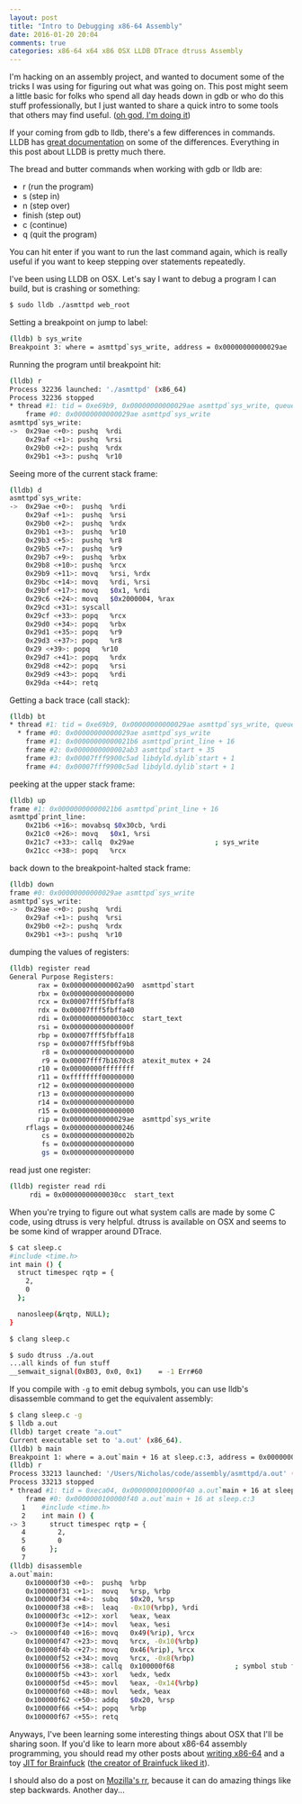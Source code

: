 ```yaml
---
layout: post
title: "Intro to Debugging x86-64 Assembly"
date: 2016-01-20 20:04
comments: true
categories: x86-64 x64 x86 OSX LLDB DTrace dtruss Assembly
---
```

I'm hacking on an assembly project, and wanted to document some of the tricks I
was using for figuring out what was going on.  This post might seem a little
basic for folks who spend all day heads down in gdb or who do this stuff
professionally, but I just wanted to share a quick intro to some tools that
others may find useful.
([oh god, I'm doing it](https://pchiusano.github.io/2014-10-11/defensive-writing.html))

If your coming from gdb to lldb, there's a few differences in commands.  LLDB
has
[great documentation](http://lldb.llvm.org/lldb-gdb.html)
on some of the differences. Everything in this post about LLDB is pretty much
there.

The bread and butter commands when working with gdb or lldb are:

* r (run the program)
* s (step in)
* n (step over)
* finish (step out)
* c (continue)
* q (quit the program)

You can hit enter if you want to run the last command again, which is really
useful if you want to keep stepping over statements repeatedly.

I've been using LLDB on OSX.  Let's say I want to debug a program I can build,
but is crashing or something:
```sh
$ sudo lldb ./asmttpd web_root
```
Setting a breakpoint on jump to label:
```sh
(lldb) b sys_write
Breakpoint 3: where = asmttpd`sys_write, address = 0x00000000000029ae
```
Running the program until breakpoint hit:
```sh
(lldb) r
Process 32236 launched: './asmttpd' (x86_64)
Process 32236 stopped
* thread #1: tid = 0xe69b9, 0x00000000000029ae asmttpd`sys_write, queue = 'com.apple.main-thread', stop reason = breakpoint 3.1
    frame #0: 0x00000000000029ae asmttpd`sys_write
asmttpd`sys_write:
->  0x29ae <+0>: pushq  %rdi
    0x29af <+1>: pushq  %rsi
    0x29b0 <+2>: pushq  %rdx
    0x29b1 <+3>: pushq  %r10
```
Seeing more of the current stack frame:
```sh
(lldb) d
asmttpd`sys_write:
->  0x29ae <+0>:  pushq  %rdi
    0x29af <+1>:  pushq  %rsi
    0x29b0 <+2>:  pushq  %rdx
    0x29b1 <+3>:  pushq  %r10
    0x29b3 <+5>:  pushq  %r8
    0x29b5 <+7>:  pushq  %r9
    0x29b7 <+9>:  pushq  %rbx
    0x29b8 <+10>: pushq  %rcx
    0x29b9 <+11>: movq   %rsi, %rdx
    0x29bc <+14>: movq   %rdi, %rsi
    0x29bf <+17>: movq   $0x1, %rdi
    0x29c6 <+24>: movq   $0x2000004, %rax
    0x29cd <+31>: syscall
    0x29cf <+33>: popq   %rcx
    0x29d0 <+34>: popq   %rbx
    0x29d1 <+35>: popq   %r9
    0x29d3 <+37>: popq   %r8
    0x29 <+39>: popq   %r10
    0x29d7 <+41>: popq   %rdx
    0x29d8 <+42>: popq   %rsi
    0x29d9 <+43>: popq   %rdi
    0x29da <+44>: retq
```
Getting a back trace (call stack):
```sh
(lldb) bt
* thread #1: tid = 0xe69b9, 0x00000000000029ae asmttpd`sys_write, queue = 'com.apple.main-thread', stop reason = breakpoint 3.1
  * frame #0: 0x00000000000029ae asmttpd`sys_write
    frame #1: 0x00000000000021b6 asmttpd`print_line + 16
    frame #2: 0x0000000000002ab3 asmttpd`start + 35
    frame #3: 0x00007fff9900c5ad libdyld.dylib`start + 1
    frame #4: 0x00007fff9900c5ad libdyld.dylib`start + 1
```
peeking at the upper stack frame:
```sh
(lldb) up
frame #1: 0x00000000000021b6 asmttpd`print_line + 16
asmttpd`print_line:
    0x21b6 <+16>: movabsq $0x30cb, %rdi
    0x21c0 <+26>: movq   $0x1, %rsi
    0x21c7 <+33>: callq  0x29ae                    ; sys_write
    0x21cc <+38>: popq   %rcx
```
back down to the breakpoint-halted stack frame:
```sh
(lldb) down
frame #0: 0x00000000000029ae asmttpd`sys_write
asmttpd`sys_write:
->  0x29ae <+0>: pushq  %rdi
    0x29af <+1>: pushq  %rsi
    0x29b0 <+2>: pushq  %rdx
    0x29b1 <+3>: pushq  %r10
```
dumping the values of registers:
```sh
(lldb) register read
General Purpose Registers:
       rax = 0x0000000000002a90  asmttpd`start
       rbx = 0x0000000000000000
       rcx = 0x00007fff5fbffaf8
       rdx = 0x00007fff5fbffa40
       rdi = 0x00000000000030cc  start_text
       rsi = 0x000000000000000f
       rbp = 0x00007fff5fbffa18
       rsp = 0x00007fff5fbff9b8
        r8 = 0x0000000000000000
        r9 = 0x00007fff7b1670c8  atexit_mutex + 24
       r10 = 0x00000000ffffffff
       r11 = 0xffffffff00000000
       r12 = 0x0000000000000000
       r13 = 0x0000000000000000
       r14 = 0x0000000000000000
       r15 = 0x0000000000000000
       rip = 0x00000000000029ae  asmttpd`sys_write
    rflags = 0x0000000000000246
        cs = 0x000000000000002b
        fs = 0x0000000000000000
        gs = 0x0000000000000000
```
read just one register:
```sh
(lldb) register read rdi
     rdi = 0x00000000000030cc  start_text
```
When you're trying to figure out what system calls are made by some C code,
using dtruss is very helpful.  dtruss is available on OSX and seems to be some
kind of wrapper around DTrace.
```sh
$ cat sleep.c
#include <time.h>
int main () {
  struct timespec rqtp = {
    2,
    0
  };

  nanosleep(&rqtp, NULL);
}

$ clang sleep.c

$ sudo dtruss ./a.out
...all kinds of fun stuff
__semwait_signal(0xB03, 0x0, 0x1)    = -1 Err#60
```
If you compile with `-g` to emit debug symbols, you can use lldb's disassemble
command to get the equivalent assembly:
```sh
$ clang sleep.c -g
$ lldb a.out
(lldb) target create "a.out"
Current executable set to 'a.out' (x86_64).
(lldb) b main
Breakpoint 1: where = a.out`main + 16 at sleep.c:3, address = 0x0000000100000f40
(lldb) r
Process 33213 launched: '/Users/Nicholas/code/assembly/asmttpd/a.out' (x86_64)
Process 33213 stopped
* thread #1: tid = 0xeca04, 0x0000000100000f40 a.out`main + 16 at sleep.c:3, queue = 'com.apple.main-thread', stop reason = breakpoint 1.1
    frame #0: 0x0000000100000f40 a.out`main + 16 at sleep.c:3
   1    #include <time.h>
   2    int main () {
-> 3      struct timespec rqtp = {
   4        2,
   5        0
   6      };
   7
(lldb) disassemble
a.out`main:
    0x100000f30 <+0>:  pushq  %rbp
    0x100000f31 <+1>:  movq   %rsp, %rbp
    0x100000f34 <+4>:  subq   $0x20, %rsp
    0x100000f38 <+8>:  leaq   -0x10(%rbp), %rdi
    0x100000f3c <+12>: xorl   %eax, %eax
    0x100000f3e <+14>: movl   %eax, %esi
->  0x100000f40 <+16>: movq   0x49(%rip), %rcx
    0x100000f47 <+23>: movq   %rcx, -0x10(%rbp)
    0x100000f4b <+27>: movq   0x46(%rip), %rcx
    0x100000f52 <+34>: movq   %rcx, -0x8(%rbp)
    0x100000f56 <+38>: callq  0x100000f68               ; symbol stub for: nanosleep
    0x100000f5b <+43>: xorl   %edx, %edx
    0x100000f5d <+45>: movl   %eax, -0x14(%rbp)
    0x100000f60 <+48>: movl   %edx, %eax
    0x100000f62 <+50>: addq   $0x20, %rsp
    0x100000f66 <+54>: popq   %rbp
    0x100000f67 <+55>: retq
```

Anyways, I've been learning some interesting things about OSX that I'll be
sharing soon. If you'd like to learn more about x86-64 assembly programming,
you should read my other posts about
[writing x86-64](/blog/2014/04/18/lets-write-some-x86-64/)
and a toy
[JIT for Brainfuck](/blog/2015/05/25/interpreter-compiler-jit/)
([the creator of Brainfuck liked it](https://www.reddit.com/r/programming/comments/377ov9/interpreter_compiler_jit/crkkrz4)).

I should also do a post on
[Mozilla's rr](http://rr-project.org/),
because it can do amazing things like step backwards.  Another day...

